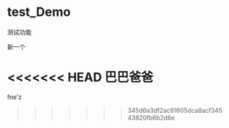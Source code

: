 # test_Demo
测试功能

新一个

<<<<<<< HEAD
巴巴爸爸
=======
fne'z
>>>>>>> 345d6a3df2ac91605dca8acf34543820fb6b2d6e
